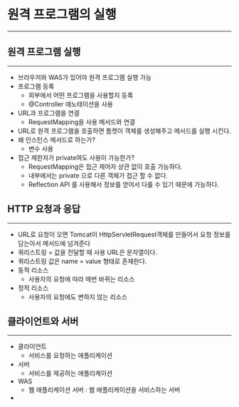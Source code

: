# 원격 프로그램의 실행

---
## 원격 프로그램 실행

---
* 브라우저와 WAS가 있어야 원격 프로그램 실행 가능
* 프로그램 등록
  * 외부에서 어떤 프로그램을 사용할지 등록
  * @Controller 애노테이션을 사용
* URL과 프로그램을 연결
  * RequestMapping을 사용 메서드와 연결
* URL로 원격 프로그램을 호출하면 톰캣이 객체를 생성해주고 메서드를 실행 시킨다.
* 왜 인스턴스 메서드로 하는가?
  * 변수 사용
* 접근 제한자가 private여도 사용이 가능한가?
  * RequestMapping은 접근 제어자 상관 없이 호출 가능하다.
  * 내부에서는 private 으로 다른 객체가 접근 할 수 없다.
  * Reflection API 를 사용해서 정보를 얻어서 다룰 수 있기 때문에 가능하다.

## HTTP 요청과 응답

---
* URL로 요청이 오면 Tomcat이 HttpServletRequest객체를 만들어서 요청 정보를 담는아서
메서드에 넘겨준다
* 쿼리스트링 = 값을 전달할 때 사용 URL은 문자열이다.
* 쿼리스트링 값은 name = value 형태로 존재한다.
* 동적 리소스
  * 사용자의 요청에 따라 매번 바뀌는 리소스
* 정적 리소스
  * 사용자의 요청에도 변하지 않는 리소스

## 클라이언트와 서버

---
* 클라이언트 
  * 서비스를 요청하는 애플리케이션
* 서버
  * 서비스를 제공하는 애플리케이션
* WAS
  * 웹 애플리케이션 서버 : 웹 애플리케이션을 서비스하는 서버
* 